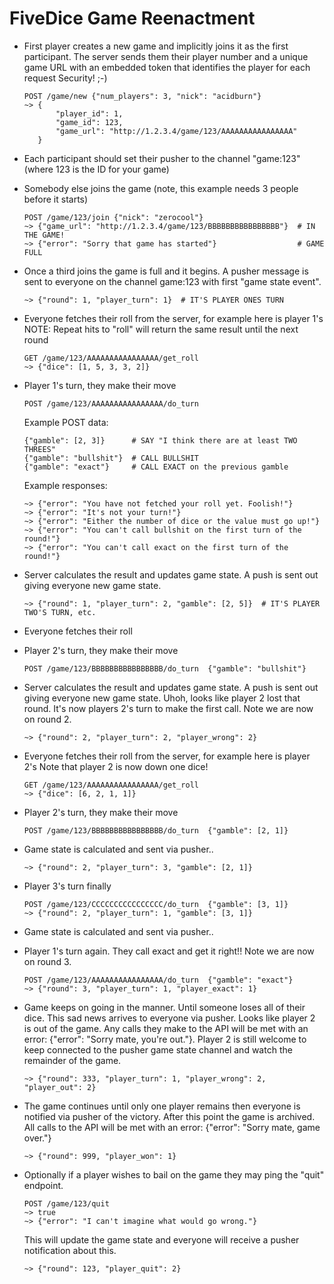 # FiveDice Game Reenactment

- First player creates a new game and implicitly joins it as the first
  participant. The server sends them their player number and a unique game
  URL with an embedded token that identifies the player for each request
  Security! ;-)

      POST /game/new {"num_players": 3, "nick": "acidburn"}
      ~> {
             "player_id": 1,
             "game_id": 123,
             "game_url": "http://1.2.3.4/game/123/AAAAAAAAAAAAAAAA"
         }

- Each participant should set their pusher to the channel "game:123" (where
  123 is the ID for your game)

- Somebody else joins the game (note, this example needs 3 people before it
  starts)

      POST /game/123/join {"nick": "zerocool"}
      ~> {"game_url": "http://1.2.3.4/game/123/BBBBBBBBBBBBBBBB"}  # IN THE GAME!
      ~> {"error": "Sorry that game has started"}                  # GAME FULL

- Once a third joins the game is full and it begins. A pusher message is sent
  to everyone on the channel game:123 with first "game state event".

      ~> {"round": 1, "player_turn": 1}  # IT'S PLAYER ONES TURN

- Everyone fetches their roll from the server, for example here is player 1's
  NOTE: Repeat hits to "roll" will return the same result until the next round

      GET /game/123/AAAAAAAAAAAAAAAA/get_roll
      ~> {"dice": [1, 5, 3, 3, 2]}


- Player 1's turn, they make their move

      POST /game/123/AAAAAAAAAAAAAAAA/do_turn

  Example POST data:

      {"gamble": [2, 3]}      # SAY "I think there are at least TWO THREES"
      {"gamble": "bullshit"}  # CALL BULLSHIT
      {"gamble": "exact"}     # CALL EXACT on the previous gamble

  Example responses:

      ~> {"error": "You have not fetched your roll yet. Foolish!"}
      ~> {"error": "It's not your turn!"}
      ~> {"error": "Either the number of dice or the value must go up!"}
      ~> {"error": "You can't call bullshit on the first turn of the round!"}
      ~> {"error": "You can't call exact on the first turn of the round!"}

- Server calculates the result and updates game state. A push is sent out
  giving everyone new game state.

      ~> {"round": 1, "player_turn": 2, "gamble": [2, 5]}  # IT'S PLAYER TWO'S TURN, etc.

- Everyone fetches their roll

- Player 2's turn, they make their move

      POST /game/123/BBBBBBBBBBBBBBBB/do_turn  {"gamble": "bullshit"}

- Server calculates the result and updates game state. A push is sent out
  giving everyone new game state. Uhoh, looks like player 2 lost that round.
  It's now players 2's turn to make the first call. Note we are now on
  round 2.

      ~> {"round": 2, "player_turn": 2, "player_wrong": 2}

- Everyone fetches their roll from the server, for example here is player 2's
  Note that player 2 is now down one dice!

      GET /game/123/AAAAAAAAAAAAAAAA/get_roll
      ~> {"dice": [6, 2, 1, 1]}

- Player 2's turn, they make their move

      POST /game/123/BBBBBBBBBBBBBBBB/do_turn  {"gamble": [2, 1]}

- Game state is calculated and sent via pusher..

      ~> {"round": 2, "player_turn": 3, "gamble": [2, 1]}

- Player 3's turn finally

      POST /game/123/CCCCCCCCCCCCCCCC/do_turn  {"gamble": [3, 1]}
      ~> {"round": 2, "player_turn": 1, "gamble": [3, 1]}

- Game state is calculated and sent via pusher..

- Player 1's turn again. They call exact and get it right!! Note we are now
  on round 3.

      POST /game/123/AAAAAAAAAAAAAAAA/do_turn  {"gamble": "exact"}
      ~> {"round": 3, "player_turn": 1, "player_exact": 1}

- Game keeps on going in the manner. Until someone loses all of their dice.
  This sad news arrives to everyone via pusher. Looks like player 2 is out
  of the game. Any calls they make to the API will be
  met with an error: {"error": "Sorry mate, you're out."}. Player 2 is still
  welcome to keep connected to the pusher game state channel and watch the
  remainder of the game.

      ~> {"round": 333, "player_turn": 1, "player_wrong": 2, "player_out": 2}

- The game continues until only one player remains then everyone is notified
  via pusher of the victory. After this point the game is archived. All calls
  to the API will be met with an error: {"error": "Sorry mate, game over."}

      ~> {"round": 999, "player_won": 1}

- Optionally if a player wishes to bail on the game they may ping the "quit"
  endpoint.

      POST /game/123/quit
      ~> true
      ~> {"error": "I can't imagine what would go wrong."}

  This will update the game state and everyone will receive a pusher
  notification about this.

      ~> {"round": 123, "player_quit": 2}

